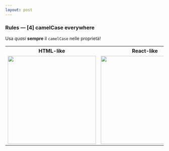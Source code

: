```yaml
---
layout: post
---
```


### Rules — [4] camelCase everywhere
Usa *quasi* **sempre** il `camelCase` nelle proprietà!
<table>
    <tr>
        <th style="text-align: center">HTML-like</th>
        <th style="text-align: center">React-like</th>
    </tr>
    <tr>
        <td>
            <img style="width: 280px" src="./images/pureHTML.png">
        </td>
        <td>
            <img style="width: 280px" src="./images/camelCaseJSX.png">
        </td>
    </tr>
</table>
